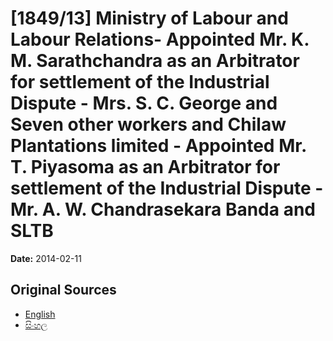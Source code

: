# [1849/13] Ministry of Labour and Labour Relations- Appointed Mr. K. M. Sarathchandra as an Arbitrator for settlement of the Industrial Dispute - Mrs. S. C. George and Seven other workers and Chilaw Plantations limited - Appointed Mr. T. Piyasoma as an Arbitrator for settlement of the Industrial Dispute - Mr. A. W. Chandrasekara Banda and SLTB

**Date:** 2014-02-11

## Original Sources

- [English](https://documents.gov.lk/view/extra-gazettes/2014/2/1849-13_E.pdf)
- [සිංහල](https://documents.gov.lk/view/extra-gazettes/2014/2/1849-13_S.pdf)
